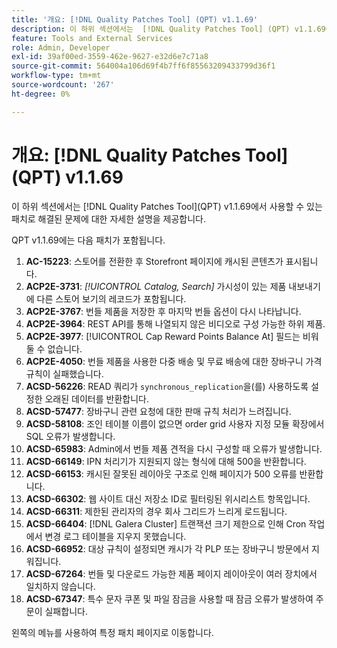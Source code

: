 ```yaml
---
title: '개요: [!DNL Quality Patches Tool] (QPT) v1.1.69'
description: 이 하위 섹션에서는  [!DNL Quality Patches Tool] (QPT) v1.1.69에서 사용할 수 있는 패치로 해결된 문제에 대한 자세한 설명을 제공합니다.
feature: Tools and External Services
role: Admin, Developer
exl-id: 39af00ed-3559-462e-9627-e32d6e7c71a8
source-git-commit: 564004a106d69f4b7ff6f85563209433799d36f1
workflow-type: tm+mt
source-wordcount: '267'
ht-degree: 0%

---
```


# 개요: [!DNL Quality Patches Tool]&#x200B;(QPT) v1.1.69

이 하위 섹션에서는 [!DNL Quality Patches Tool]&#x200B;(QPT) v1.1.69에서 사용할 수 있는 패치로 해결된 문제에 대한 자세한 설명을 제공합니다.

QPT v1.1.69에는 다음 패치가 포함됩니다.
1. **AC-15223**: 스토어를 전환한 후 Storefront 페이지에 캐시된 콘텐츠가 표시됩니다.
1. **ACP2E-3731**: *[!UICONTROL Catalog, Search]* 가시성이 있는 제품 내보내기에 다른 스토어 보기의 레코드가 포함됩니다.
1. **ACP2E-3767**: 번들 제품을 저장한 후 마지막 번들 옵션이 다시 나타납니다.
1. **ACP2E-3964**: REST API를 통해 나열되지 않은 비디오로 구성 가능한 하위 제품.
1. **ACP2E-3977**: [!UICONTROL Cap Reward Points Balance At] 필드는 비워 둘 수 없습니다.
1. **ACP2E-4050**: 번들 제품을 사용한 다중 배송 및 무료 배송에 대한 장바구니 가격 규칙이 실패했습니다.
1. **ACSD-56226**: READ 쿼리가 `synchronous_replication`을(를) 사용하도록 설정한 오래된 데이터를 반환합니다.
1. **ACSD-57477**: 장바구니 관련 요청에 대한 판매 규칙 처리가 느려집니다.
1. **ACSD-58108**: 조인 테이블 이름이 없으면 order grid 사용자 지정 모듈 확장에서 SQL 오류가 발생합니다.
1. **ACSD-65983**: Admin에서 번들 제품 견적을 다시 구성할 때 오류가 발생합니다.
1. **ACSD-66149**: IPN 처리기가 지원되지 않는 형식에 대해 500을 반환합니다.
1. **ACSD-66153**: 캐시된 잘못된 레이아웃 구조로 인해 페이지가 500 오류를 반환합니다.
1. **ACSD-66302**: 웹 사이트 대신 저장소 ID로 필터링된 위시리스트 항목입니다.
1. **ACSD-66311**: 제한된 관리자의 경우 회사 그리드가 느리게 로드됩니다.
1. **ACSD-66404**: [!DNL Galera Cluster] 트랜잭션 크기 제한으로 인해 Cron 작업에서 변경 로그 테이블을 지우지 못했습니다.
1. **ACSD-66952**: 대상 규칙이 설정되면 캐시가 각 PLP 또는 장바구니 방문에서 지워집니다.
1. **ACSD-67264**: 번들 및 다운로드 가능한 제품 페이지 레이아웃이 여러 장치에서 일치하지 않습니다.
1. **ACSD-67347**: 특수 문자 쿠폰 및 파일 잠금을 사용할 때 잠금 오류가 발생하여 주문이 실패합니다.

왼쪽의 메뉴를 사용하여 특정 패치 페이지로 이동합니다.
